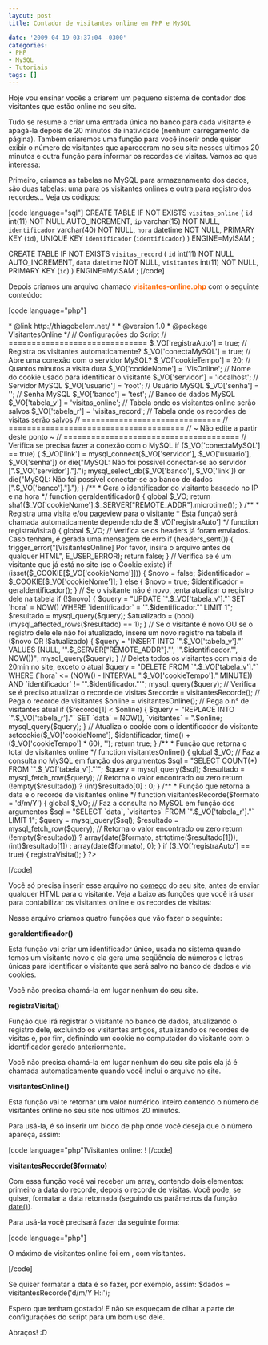 ```yaml
---
layout: post
title: Contador de visitantes online em PHP e MySQL

date: '2009-04-19 03:37:04 -0300'
categories:
- PHP
- MySQL
- Tutoriais
tags: []
---
```

Hoje vou ensinar vocês a criarem um pequeno sistema de contador dos visitantes que estão online no seu site.

Tudo se resume a criar uma entrada única no banco para cada visitante e apagá-la depois de 20 minutos de inatividade (nenhum carregamento de página). Também criaremos uma função para você inserir onde quiser exibir o número de visitantes que apareceram no seu site nesses ultimos 20 minutos e outra função para informar os recordes de visitas. Vamos ao que interessa:

Primeiro, criamos as tabelas no MySQL para armazenamento dos dados, são duas tabelas: uma para os visitantes onlines e outra para registro dos recordes... Veja os códigos:


[code language="sql"]
CREATE TABLE IF NOT EXISTS `visitas_online` (
	`id` int(11) NOT NULL AUTO_INCREMENT,
	`ip` varchar(15) NOT NULL,
	`identificador` varchar(40) NOT NULL,
	`hora` datetime NOT NULL,
	PRIMARY KEY (`id`),
	UNIQUE KEY `identificador` (`identificador`)
) ENGINE=MyISAM ;

CREATE TABLE IF NOT EXISTS `visitas_record` (
	`id` int(11) NOT NULL AUTO_INCREMENT,
	`data` datetime NOT NULL,
	`visitantes` int(11) NOT NULL,
	PRIMARY KEY (`id`)
) ENGINE=MyISAM ;
[/code]

Depois criamos um arquivo chamado <span style="color: #ff6600;"><strong>visitantes-online.php</strong></span> com o seguinte conteúdo:


[code language="php"]
<?php
/**
* Sistema de contador de visitantes online
*
* @author Thiago Belem <contato@thiagobelem.net>
* @link http://thiagobelem.net/
*
* @version 1.0
* @package VisitantesOnline
*/

//  Configurações do Script
// ==============================
$_VO['registraAuto'] = true;       // Registra os visitantes automaticamente?
$_VO['conectaMySQL'] = true;       // Abre uma conexão com o servidor MySQL?

$_VO['cookieTempo'] = 20;          // Quantos minutos a visita dura
$_VO['cookieNome'] = 'VisOnline';  // Nome do cookie usado para identificar o visitante

$_VO['servidor'] = 'localhost';    // Servidor MySQL
$_VO['usuario'] = 'root';          // Usuário MySQL
$_VO['senha'] = '';                // Senha MySQL
$_VO['banco'] = 'test';            // Banco de dados MySQL

$_VO['tabela_v'] = 'visitas_online'; // Tabela onde os visitantes online serão salvos
$_VO['tabela_r'] = 'visitas_record'; // Tabela onde os recordes de visitas serão salvos
// ==============================

// ======================================
//   ~ Não edite a partir deste ponto ~
// ======================================

// Verifica se precisa fazer a conexão com o MySQL
if ($_VO['conectaMySQL'] == true) {
	$_VO['link'] = mysql_connect($_VO['servidor'], $_VO['usuario'], $_VO['senha']) or die("MySQL: Não foi possível conectar-se ao servidor [".$_VO['servidor']."].");
	mysql_select_db($_VO['banco'], $_VO['link']) or die("MySQL: Não foi possível conectar-se ao banco de dados [".$_VO['banco']."].");
}

/**
* Gera o identificador do visitante baseado no IP e na hora
*/
function geraIdentificador() {
	global $_VO;

	return sha1($_VO['cookieNome'].$_SERVER["REMOTE_ADDR"].microtime());
}

/**
* Registra uma visita e/ou pageview para o visitante
*  Esta funçaõ será chamada automaticamente dependendo de $_VO['registraAuto']
*/
function registraVisita() {
	global $_VO;

	// Verifica se os headers já foram enviados. Caso tenham, é gerada uma mensagem de erro
	if (headers_sent()) {
		trigger_error("[VisitantesOnline] Por favor, insira o arquivo antes de qualquer HTML", E_USER_ERROR);
		return false;
	}

	// Verifica se é um visitante que já está no site (se o Cookie existe)
	if (isset($_COOKIE[$_VO['cookieNome']])) {
		$novo = false;
		$identificador = $_COOKIE[$_VO['cookieNome']];
	} else {
		$novo = true;
		$identificador = geraIdentificador();
	}

	// Se o visitante não é novo, tenta atualizar o registro dele na tabela
	if (!$novo) {
		$query = "UPDATE `".$_VO['tabela_v']."` SET `hora` = NOW() WHERE `identificador` = '".$identificador."' LIMIT 1";
		$resultado = mysql_query($query);
		$atualizado = (bool)(mysql_affected_rows($resultado) == 1);
	}

	// Se o visitante é novo OU se o registro dele ele não foi atualizado, insere um novo registro na tabela
	if ($novo OR !$atualizado) {
		$query = "INSERT INTO `".$_VO['tabela_v']."` VALUES (NULL, '".$_SERVER["REMOTE_ADDR"]."', '".$identificador."', NOW())";
		mysql_query($query);
	}

	// Deleta todos os visitantes com mais de 20min no site, exceto o atual
	$query = "DELETE FROM `".$_VO['tabela_v']."` WHERE (`hora` <= (NOW() - INTERVAL ".$_VO['cookieTempo']." MINUTE)) AND `identificador` != '".$identificador."'";
	mysql_query($query);

	// Verifica se é preciso atualizar o recorde de visitas
	$recorde = visitantesRecorde(); // Pega o recorde de visitantes
	$online = visitantesOnline(); // Pega o n° de visitantes atual
	if ($recorde[1] < $online) {
		$query = "REPLACE INTO `".$_VO['tabela_r']."` SET `data` = NOW(), `visitantes` = ".$online;
		mysql_query($query);
	}

	// Atualiza o cookie com o identificador do visitante
	setcookie($_VO['cookieNome'], $identificador, time() + ($_VO['cookieTempo'] * 60), '');
	return true;
}

/**
* Função que retorna o total de visitantes online
*/
function visitantesOnline() {
	global $_VO;

	// Faz a consulta no MySQL em função dos argumentos
	$sql = "SELECT COUNT(*) FROM `".$_VO['tabela_v']."`";
	$query = mysql_query($sql);
	$resultado = mysql_fetch_row($query);

	// Retorna o valor encontrado ou zero
	return (!empty($resultado)) ? (int)$resultado[0] : 0;
}

/**
* Função que retorna a data e o recorde de visitantes online
*/
function visitantesRecorde($formato = 'd/m/Y') {
	global $_VO;

	// Faz a consulta no MySQL em função dos argumentos
	$sql = "SELECT `data`, `visitantes` FROM `".$_VO['tabela_r']."` LIMIT 1";
	$query = mysql_query($sql);
	$resultado = mysql_fetch_row($query);

	// Retorna o valor encontrado ou zero
	return (!empty($resultado)) ? array(date($formato, strtotime($resultado[1])), (int)$resultado[1]) : array(date($formato), 0);
}

if ($_VO['registraAuto'] == true) { registraVisita(); }
?>
[/code]

Você só precisa inserir esse arquivo no <span style="text-decoration: underline;">começo</span> do seu site, antes de enviar qualquer HTML para o visitante. Veja a baixo as funções que você irá usar para contabilizar os visitantes online e os recordes de visitas:

Nesse arquivo criamos quatro funções que vão fazer o seguinte:

<strong>geraIdentificador()</strong>

Esta função vai criar um identificador único, usada no sistema quando temos um visitante novo e ela gera uma seqüência de números e letras únicas para identificar o visitante que será salvo no banco de dados e via cookies.

Você não precisa chamá-la em lugar nenhum do seu site.

<strong>registraVisita()</strong>

Função que irá registrar o visitante no banco de dados, atualizando o registro dele, excluindo os visitantes antigos, atualizando os recordes de visitas e, por fim, definindo um cookie no computador do visitante com o identificador gerado anteriormente.

Você não precisa chamá-la em lugar nenhum do seu site pois ela já é chamada automaticamente quando você inclui o arquivo no site.

<strong>visitantesOnline()</strong>

Esta função vai te retornar um valor numérico inteiro contendo o número de visitantes online no seu site nos últimos 20 minutos.

Para usá-la, é só inserir um bloco de php onde você deseja que o número apareça, assim:


[code language="php"]Visitantes online: <?php echo visitantesOnline(); ?>!
[/code]

<strong>visitantesRecorde($formato)</strong>

Com essa função você vai receber um array, contendo dois elementos: primeiro a data do recorde, depois o recorde de visitas. Você pode, se quiser, formatar a data retornada (seguindo os parâmetros da função <a href="http://br2.php.net/manual/pt_BR/function.date.php" target="_blank">date()</a>).

Para usá-la você precisará fazer da seguinte forma:


[code language="php"]
<?php $dados = visitantesRecorde(); ?>
O máximo de visitantes online foi em <?php echo $dados[0]; ?>, com <?php echo $dados[1]; ?> visitantes.

[/code]

Se quiser formatar a data é só fazer, por exemplo, assim:
$dados = visitantesRecorde('d/m/Y H:i');

Espero que tenham gostado! E não se esqueçam de olhar a parte de configurações do script para um bom uso dele.

Abraços! :D

